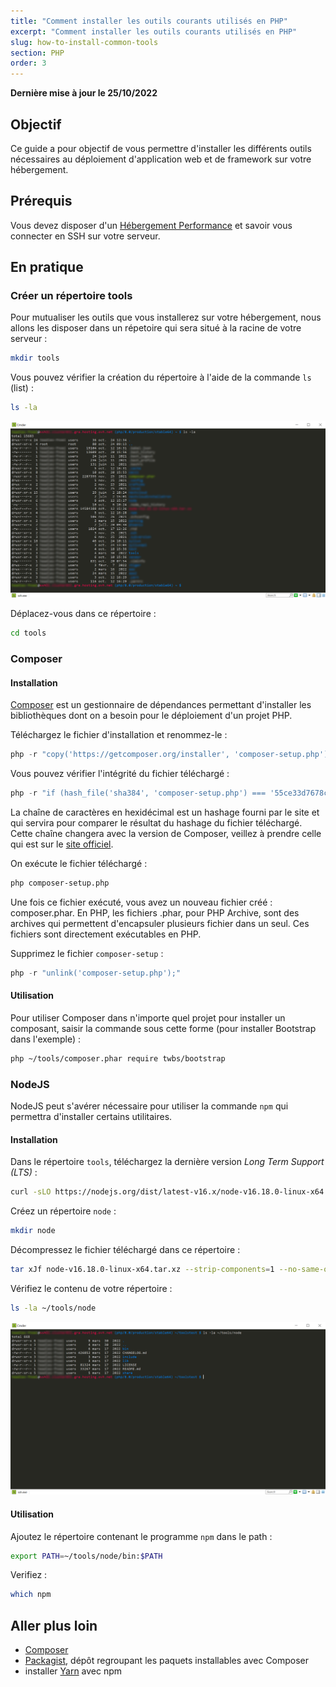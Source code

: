 ```yaml
---
title: "Comment installer les outils courants utilisés en PHP"
excerpt: "Comment installer les outils courants utilisés en PHP"
slug: how-to-install-common-tools
section: PHP
order: 3
---
```


**Dernière mise à jour le 25/10/2022**

## Objectif

Ce guide a pour objectif de vous permettre d'installer les différents outils nécessaires au déploiement d'application web et de framework sur votre hébergement.

## Prérequis

Vous devez disposer d'un [Hébergement Performance](https://www.ovhcloud.com/fr/web-hosting/performance-offer/) et savoir vous connecter en SSH sur votre serveur.

## En pratique

### Créer un répertoire tools

Pour mutualiser les outils que vous installerez sur votre hébergement, nous allons les disposer dans un répetoire qui sera situé à la racine de votre serveur :

```sh
mkdir tools
```

Vous pouvez vérifier la création du répertoire à l'aide de la commande `ls` (list) :
```sh
ls -la
```

![list command](images/how_to_install_common_tools%5B1%5D.png)

Déplacez-vous dans ce répertoire :

```sh
cd tools
```

### Composer

#### Installation

[Composer](https://getcomposer.org/) est un gestionnaire de dépendances permettant d'installer les bibliothèques dont on a besoin pour le déploiement d'un projet PHP.

Téléchargez le fichier d'installation et renommez-le :

```php
php -r "copy('https://getcomposer.org/installer', 'composer-setup.php');"
```

Vous pouvez vérifier l'intégrité du fichier téléchargé :

```php
php -r "if (hash_file('sha384', 'composer-setup.php') === '55ce33d7678c5a611085589f1f3ddf8b3c52d662cd01d4ba75c0ee0459970c2200a51f492d557530c71c15d8dba01eae') { echo 'Installer verified'; } else { echo 'Installer corrupt'; unlink('composer-setup.php'); } echo PHP_EOL;"
```

La chaîne de caractères en hexidécimal est un hashage fourni par le site et qui servira pour comparer le résultat du hashage du fichier téléchargé. Cette chaîne changera avec la version de Composer, veillez à prendre celle qui est sur le [site officiel](https://getcomposer.org/).

On exécute le fichier téléchargé :

```sh
php composer-setup.php
```

Une fois ce fichier exécuté, vous avez un nouveau fichier créé : composer.phar. En PHP, les fichiers .phar, pour PHP Archive, sont des archives qui permettent d'encapsuler plusieurs fichier dans un seul. Ces fichiers sont directement exécutables en PHP.

Supprimez le fichier `composer-setup` :
```php
php -r "unlink('composer-setup.php');"
```

#### Utilisation

Pour utiliser Composer dans n'importe quel projet pour installer un composant, saisir la commande sous cette forme (pour installer Bootstrap dans l'exemple) :
```sh
php ~/tools/composer.phar require twbs/bootstrap
```

### NodeJS

NodeJS peut s'avérer nécessaire pour utiliser la commande `npm` qui permettra d'installer certains utilitaires.

#### Installation

Dans le répertoire `tools`, téléchargez la dernière version _Long Term Support (LTS)_ :

```sh
curl -sLO https://nodejs.org/dist/latest-v16.x/node-v16.18.0-linux-x64.tar.xz
```

Créez un répertoire `node` :

```sh
mkdir node
```

Décompressez le fichier téléchargé dans ce répertoire :

```sh
tar xJf node-v16.18.0-linux-x64.tar.xz --strip-components=1 --no-same-owner -C node
```

Vérifiez le contenu de votre répertoire :

```sh
ls -la ~/tools/node
```

![list command node's directory](images/how_to_install_common_tools%5B2%5D.png)

#### Utilisation

Ajoutez le répertoire contenant le programme `npm` dans le path :

```sh
export PATH=~/tools/node/bin:$PATH
```

Verifiez :

```sh
which npm
```

## Aller plus loin

- [Composer](https://getcomposer.org/)
- [Packagist](https://packagist.org/), dépôt regroupant les paquets installables avec Composer
- installer [Yarn](https://classic.yarnpkg.com/en/docs/install) avec npm